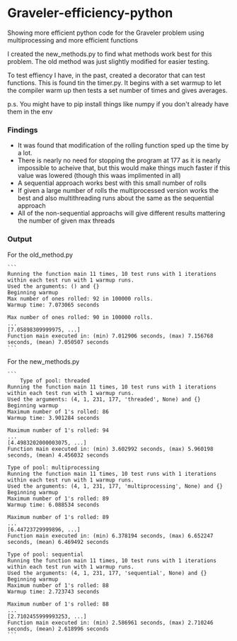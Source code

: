 # Graveler-efficiency-python
Showing more efficient python code for the Graveler problem using multiprocessing and more efficient functions

I created the new_methods.py to find what methods work best for this problem.
The old method was just slightly modified for easier testing.

To test effiency I have, in the past, created a decorator that can test functions. This is found tin the timer.py. It begins with a set warmup to let the compiler warm up then tests a set number of times and gives averages.

p.s. You might have to pip install things like numpy if you don't already have them in the env
### Findings

- It was found that modification of the rolling function sped up the time by a lot.
- There is nearly no need for stopping the program at 177 as it is nearly impossible to acheive that, but this would make things much faster if this value was lowered (though this waas implimented in all)
- A sequential approach works best with this small number of rolls
- If given a large number of rolls the multiprocessed version works the best and also multithreading runs about the same as the sequential approach
- All of the non-sequential approachs will give different results mattering the number of given max threads

### Output
For the old_method.py

    ```
    Running the function main 11 times, 10 test runs with 1 iterations within each test run with 1 warmup runs.
    Used the arguments: () and {}
    Beginning warmup
    Max number of ones rolled: 92 in 100000 rolls.
    Warmup time: 7.073065 seconds

    Max number of ones rolled: 90 in 100000 rolls.
    ...
    [7.05898309999975, ...]
    Function main executed in: (min) 7.012906 seconds, (max) 7.156768 seconds, (mean) 7.050507 seconds
    ```

For the new_methods.py

    ```
        Type of pool: threaded
    Running the function main 11 times, 10 test runs with 1 iterations within each test run with 1 warmup runs.
    Used the arguments: (4, 1, 231, 177, 'threaded', None) and {}
    Beginning warmup
    Maximum number of 1's rolled: 86
    Warmup time: 3.901284 seconds

    Maximum number of 1's rolled: 94
    ...
    [4.4983202000003075, ...]
    Function main executed in: (min) 3.602992 seconds, (max) 5.960198 seconds, (mean) 4.456032 seconds

    Type of pool: multiprocessing
    Running the function main 11 times, 10 test runs with 1 iterations within each test run with 1 warmup runs.
    Used the arguments: (4, 1, 231, 177, 'multiprocessing', None) and {}
    Beginning warmup
    Maximum number of 1's rolled: 89
    Warmup time: 6.088534 seconds

    Maximum number of 1's rolled: 89
    ...
    [6.44723729999896, ...]
    Function main executed in: (min) 6.378194 seconds, (max) 6.652247 seconds, (mean) 6.469492 seconds

    Type of pool: sequential
    Running the function main 11 times, 10 test runs with 1 iterations within each test run with 1 warmup runs.
    Used the arguments: (4, 1, 231, 177, 'sequential', None) and {}
    Beginning warmup
    Maximum number of 1's rolled: 88
    Warmup time: 2.723743 seconds

    Maximum number of 1's rolled: 88
    ...
    [2.7102455999993253, ...]
    Function main executed in: (min) 2.586961 seconds, (max) 2.710246 seconds, (mean) 2.618996 seconds
    ```
